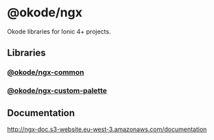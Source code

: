 # @okode/ngx

Okode libraries for Ionic 4+ projects.

## Libraries

### [@okode/ngx-common](projects/common/README.md)

### [@okode/ngx-custom-palette](projects/custom-palette/README.md)

## Documentation

http://ngx-doc.s3-website.eu-west-3.amazonaws.com/documentation